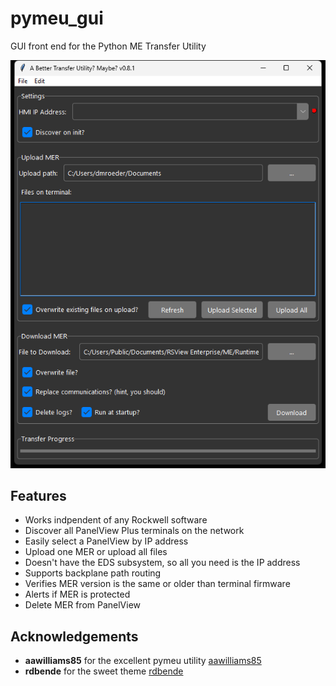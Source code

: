 # pymeu_gui
GUI front end for the Python ME Transfer Utility

![Screenshot](resources/image.png)

## Features
* Works indpendent of any Rockwell software
* Discover all PanelView Plus terminals on the network
* Easily select a PanelView by IP address
* Upload one MER or upload all files
* Doesn't have the EDS subsystem, so all you need is the IP address
* Supports backplane path routing
* Verifies MER version is the same or older than terminal firmware
* Alerts if MER is protected
* Delete MER from PanelView

## Acknowledgements
* **aawilliams85** for the excellent pymeu utility [aawilliams85](https://github.com/aawilliams85)
* **rdbende** for the sweet theme [rdbende](https://github.com/rdbende/Azure-ttk-theme)
